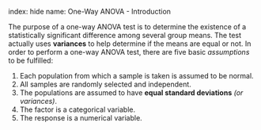 index: hide
name: One-Way ANOVA - Introduction

The purpose of a one-way ANOVA test is to determine the existence of a statistically significant difference among several group means. The test actually uses  **variances** to help determine if the means are equal or not. In order to perform a one-way ANOVA test, there are five basic  *assumptions* to be fulfilled:

  1. Each population from which a sample is taken is assumed to be normal.
  2. All samples are randomly selected and independent.
  3.  The populations are assumed to have  **equal standard deviations**  *(or variances)*.
  4. The factor is a categorical variable.
  5. The response is a numerical variable.

